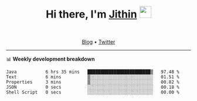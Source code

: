 <h1 align="center">Hi there, I'm <a href="https://jithset.github.io/" target="_blank">Jithin</a> <img
src="https://github.com/blackcater/blackcater/raw/main/images/Hi.gif" height="32" /></h1>

<br />

<p align="center">
  <a href="https://jithset.github.io">Blog</a> •
  <a href="https://twitter.com/jithset">Twitter</a>
</p>

---

📊 **Weekly development breakdown**

<!--START_SECTION:waka-->

```text
Java           6 hrs 35 mins   ████████████████████████▒   97.48 %
Text           6 mins          ▒░░░░░░░░░░░░░░░░░░░░░░░░   01.51 %
Properties     3 mins          ▒░░░░░░░░░░░░░░░░░░░░░░░░   00.82 %
JSON           0 secs          ░░░░░░░░░░░░░░░░░░░░░░░░░   00.18 %
Shell Script   0 secs          ░░░░░░░░░░░░░░░░░░░░░░░░░   00.00 %
```

<!--END_SECTION:waka-->

